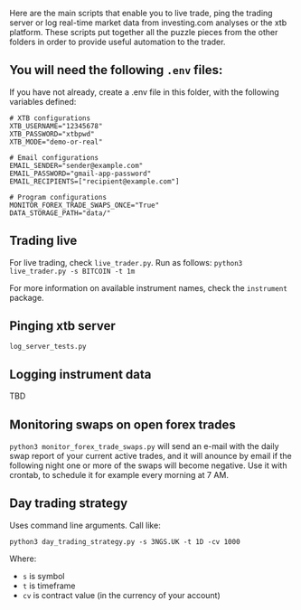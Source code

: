 Here are the main scripts that enable you to live trade, ping the trading server or log real-time market data from investing.com analyses or the xtb platform. These scripts put together all the puzzle pieces from the other folders in order to provide useful automation to the trader.

## You will need the following `.env` files:


If you have not already, create a .env file in this folder,
with the following variables defined:

```.env
# XTB configurations
XTB_USERNAME="12345678"
XTB_PASSWORD="xtbpwd"
XTB_MODE="demo-or-real"

# Email configurations
EMAIL_SENDER="sender@example.com"
EMAIL_PASSWORD="gmail-app-password"
EMAIL_RECIPIENTS=["recipient@example.com"]

# Program configurations
MONITOR_FOREX_TRADE_SWAPS_ONCE="True"
DATA_STORAGE_PATH="data/"

```

## Trading live
For live trading, check `live_trader.py`. Run as follows:
`python3 live_trader.py -s BITCOIN -t 1m`

For more information on available instrument names, check the `instrument` package.

## Pinging xtb server
`log_server_tests.py`

## Logging instrument data
TBD

## Monitoring swaps on open forex trades
`python3 monitor_forex_trade_swaps.py` will send an e-mail with the daily swap report of your current active trades, and it will anounce by email if the following night one or more of the swaps will become negative. Use it with crontab, to schedule it for example every morning at 7 AM.

## Day trading strategy
Uses command line arguments. Call like:

`python3 day_trading_strategy.py -s 3NGS.UK -t 1D -cv 1000`

Where: 
* `s` is symbol 
* `t` is timeframe 
* `cv` is contract value (in the currency of your account)
